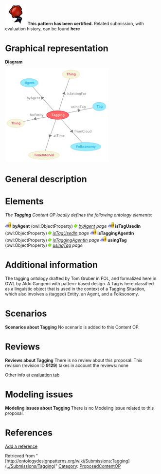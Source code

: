 [![](../images/thumb/b/b5/Certified.png/70px-Certified.png)](../Image/Certified.png "Certified.png") __This pattern has been certified.__
Related submission, with evaluation history, can be found __here__





#  Graphical representation


__Diagram__




[![Image:Tagging.png](../images/0/00/Tagging.png)](../Image/Tagging.png "Image:Tagging.png")




#  General description


  




#  Elements


_The __Tagging__ Content OP locally defines the following ontology elements:_



[![ObjectProperty](../images/thumb/c/c3/ObjectProperty.gif/20px-ObjectProperty.gif)](../Image/ObjectProperty.gif "ObjectProperty") __byAgent__ (owl:ObjectProperty) 
 [![](../images/thumb/8/87/ArrowRight.gif/11px-ArrowRight.gif)](../Image/ArrowRight.gif "ArrowRight.gif") _[byAgent](../Submissions/Tagging/byAgent "Submissions:Tagging/byAgent") page_
[![ObjectProperty](../images/thumb/c/c3/ObjectProperty.gif/20px-ObjectProperty.gif)](../Image/ObjectProperty.gif "ObjectProperty") __isTagUsedIn__ (owl:ObjectProperty) 
 [![](../images/thumb/8/87/ArrowRight.gif/11px-ArrowRight.gif)](../Image/ArrowRight.gif "ArrowRight.gif") _[isTagUsedIn](../Submissions/Tagging/isTagUsedIn "Submissions:Tagging/isTagUsedIn") page_
[![ObjectProperty](../images/thumb/c/c3/ObjectProperty.gif/20px-ObjectProperty.gif)](../Image/ObjectProperty.gif "ObjectProperty") __isTaggingAgentIn__ (owl:ObjectProperty) 
 [![](../images/thumb/8/87/ArrowRight.gif/11px-ArrowRight.gif)](../Image/ArrowRight.gif "ArrowRight.gif") _[isTaggingAgentIn](../Submissions/Tagging/isTaggingAgentIn "Submissions:Tagging/isTaggingAgentIn") page_
[![ObjectProperty](../images/thumb/c/c3/ObjectProperty.gif/20px-ObjectProperty.gif)](../Image/ObjectProperty.gif "ObjectProperty") __usingTag__ (owl:ObjectProperty) 
 [![](../images/thumb/8/87/ArrowRight.gif/11px-ArrowRight.gif)](../Image/ArrowRight.gif "ArrowRight.gif") _[usingTag](../Submissions/Tagging/usingTag "Submissions:Tagging/usingTag") page_
#  Additional information


The tagging ontology drafted by Tom Gruber in FOL, and formalized here in OWL by Aldo Gangemi with pattern-based design.
A Tag is here classified as a linguistic object that is used in the context of a Tagging Situation, which also involves a (tagged) Entity, an Agent, and a Folksonomy.



#  Scenarios



__Scenarios about Tagging__
No scenario is added to this Content OP.




#  Reviews



__Reviews about Tagging__
There is no review about this proposal.
This revision (revision ID __9129__) takes in account the reviews: none


Other info at [evaluation tab](http://ontologydesignpatterns.org/wiki/index.php?title=Submissions:Tagging&action=evaluation "http://ontologydesignpatterns.org/wiki/index.php?title=Submissions:Tagging&action=evaluation")




  




#  Modeling issues



__Modeling issues about Tagging__
There is no Modeling issue related to this proposal.




  




#  References


[Add a reference](index.php@title=Odp%253AAdd_reference&subject=../Submissions/Tagging "http://ontologydesignpatterns.org/wiki/index.php?title=Odp:Add_reference&subject=Submissions%3ATagging")


  






Retrieved from "[http://ontologydesignpatterns.org/wiki/Submissions:Tagging](../Submissions/Tagging)"
 [Category](http://ontologydesignpatterns.org/wiki/Special:Categories "Special:Categories"): [ProposedContentOP](../Category/ProposedContentOP "Category:ProposedContentOP")